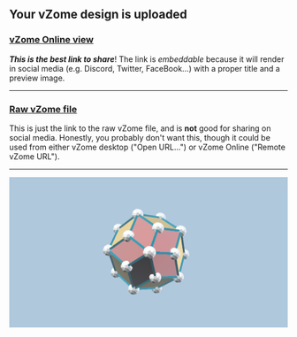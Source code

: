 ## Your vZome design is uploaded

### [vZome Online view][embed]

***This is the best link to share***!  The link is *embeddable* because it will render in social media (e.g. Discord, Twitter, FaceBook...) with a proper title and a preview image.

---

### [Raw vZome file][raw]

This is just the link to the raw vZome file, and is **not** good for
sharing on social media.
Honestly, you probably don't want this, though it could be used from either
vZome desktop ("Open URL...") or vZome Online ("Remote vZome URL").

---

![Image](<Test zonohedron.png>)


[embed]: <https://vzome.com/app/embed.py?url=https://raw.githubusercontent.com/ThynStyx/vzome-sharing/main/2021/09/07/22-11-33-Test%2Bzonohedron/Test+zonohedron.vZome>
[raw]: <https://raw.githubusercontent.com/ThynStyx/vzome-sharing/main/2021/09/07/22-11-33-Test+zonohedron/Test zonohedron.vZome>
